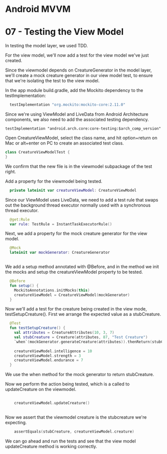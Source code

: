 # Android MVVM
# 07 - Testing the View Model

In testing the model layer, we used TDD.

For the view model, we'll now add a test for the view model we've just created.

Since the viewmodel depends on CreatureGenerator in the model layer, we'll create a mock creature generator in our view model test, to ensure that we're isolating the test to the view model.

In the app module build.gradle, add the Mockito dependency to the testImplementation:


```gradle
  testImplementation "org.mockito:mockito-core:2.11.0"
```

Since we're using ViewModel and LiveData from Android Architecture components, we also need to add the associated testing dependency.

```grad
testImplementation "android.arch.core:core-testing:$arch_comp_version"
```

Open CreatureViewModel, select the class name, and hit option+return on Mac or alt+enter on PC to create an associated test class.

```kotlin
class CreatureViewModelTest {
}
```

We confirm that the new file is in the viewmodel subpackage of the test right.

Add a property for the viewmodel being tested.

```kotlin
  private lateinit var creatureViewModel: CreatureViewModel
```

Since our ViewModel uses LiveData, we need to add a test rule that swaps out the background thread executor normally used with a synchronous thread executor.

```kotlin
  @get:Rule
  var rule: TestRule = InstantTaskExecutorRule()
```

Next, we add a property for the mock creature generator for the view model.

```kotlin
  @Mock
  lateinit var mockGenerator: CreatureGenerator
  
```

We add a setup method annotated with @Before, and in the method we init the mocks and setup the creatureViewModel property to be tested.

```kotlin
  @Before
  fun setup() {
    MockitoAnnotations.initMocks(this)
    creatureViewModel = CreatureViewModel(mockGenerator)
  }
```

Now we'll add a test for the creature being created in the view mode, testSetupCreature(). First we arrange the expected value as a stubCreature.

```kotlin
  @Test
  fun testSetupCreature() {
    val attributes = CreatureAttributes(10, 3, 7)
    val stubCreature = Creature(attributes, 87, "Test Creature")
    `when`(mockGenerator.generateCreature(attributes)).thenReturn(stubCreature)
    
    creatureViewModel.intelligence = 10
    creatureViewModel.strength = 3
    creatureViewModel.endurance = 7
  }
```

We use the when method for the mock generator to return stubCreature.

Now we perform the action being tested, which is a called to updateCreature on the viewmodel.

```kotlin
 
    creatureViewModel.updateCreature()
   
```

Now we assert that the viewmodel creature is the stubcreature we're expecting.

```kotlin
    assertEquals(stubCreature, creatureViewModel.creature)
```

We can go ahead and run the tests and see that the view model updateCreature method is working correctly.
